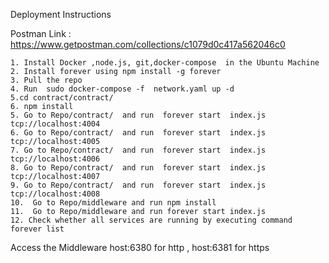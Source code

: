 Deployment Instructions

Postman Link :
https://www.getpostman.com/collections/c1079d0c417a562046c0

    1. Install Docker ,node.js, git,docker-compose  in the Ubuntu Machine
    2. Install forever using npm install -g forever
    3. Pull the repo
    4. Run  sudo docker-compose -f  network.yaml up -d
    5.cd contract/contract/
    6. npm install
    5. Go to Repo/contract/  and run  forever start  index.js  tcp://localhost:4004
    6. Go to Repo/contract/  and run  forever start  index.js  tcp://localhost:4005
    7. Go to Repo/contract/  and run  forever start  index.js  tcp://localhost:4006
    8. Go to Repo/contract/  and run  forever start  index.js  tcp://localhost:4007
    9. Go to Repo/contract/  and run  forever start  index.js  tcp://localhost:4008
    10.  Go to Repo/middleware and run npm install  
    11.  Go to Repo/middleware and run forever start index.js
    12. Check whether all services are running by executing command forever list



Access the Middleware host:6380 for http , host:6381 for https
